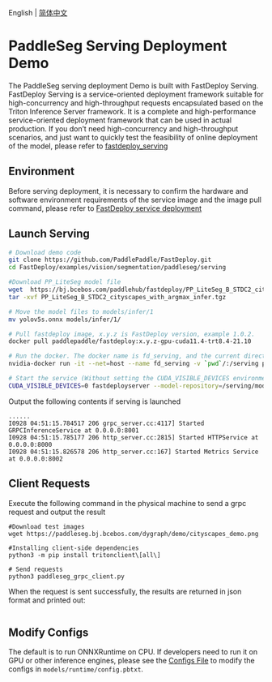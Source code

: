 English | [简体中文](README_CN.md)
# PaddleSeg Serving Deployment Demo

The PaddleSeg serving deployment Demo is built with FastDeploy Serving. FastDeploy Serving is a service-oriented deployment framework suitable for high-concurrency and high-throughput requests encapsulated based on the Triton Inference Server framework. It is a complete and high-performance service-oriented deployment framework that can be used in actual production. If you don’t need high-concurrency and high-throughput scenarios, and just want to quickly test the feasibility of online deployment of the model, please refer to [fastdeploy_serving](../simple_serving/)

## Environment

Before serving deployment, it is necessary to confirm the hardware and software environment requirements of the service image and the image pull command, please refer to [FastDeploy service deployment](https://github.com/PaddlePaddle/FastDeploy/blob/develop/serving/README.md)

## Launch Serving

```bash
# Download demo code
git clone https://github.com/PaddlePaddle/FastDeploy.git
cd FastDeploy/examples/vision/segmentation/paddleseg/serving

#Download PP_LiteSeg model file
wget  https://bj.bcebos.com/paddlehub/fastdeploy/PP_LiteSeg_B_STDC2_cityscapes_with_argmax_infer.tgz
tar -xvf PP_LiteSeg_B_STDC2_cityscapes_with_argmax_infer.tgz

# Move the model files to models/infer/1
mv yolov5s.onnx models/infer/1/

# Pull fastdeploy image, x.y.z is FastDeploy version, example 1.0.2.
docker pull paddlepaddle/fastdeploy:x.y.z-gpu-cuda11.4-trt8.4-21.10

# Run the docker. The docker name is fd_serving, and the current directory is mounted as the docker's /serving directory
nvidia-docker run -it --net=host --name fd_serving -v `pwd`/:/serving paddlepaddle/fastdeploy:x.y.z-gpu-cuda11.4-trt8.4-21.10  bash

# Start the service (Without setting the CUDA_VISIBLE_DEVICES environment variable, it will have scheduling privileges for all GPU cards)
CUDA_VISIBLE_DEVICES=0 fastdeployserver --model-repository=/serving/models --backend-config=python,shm-default-byte-size=10485760
```

Output the following contents if serving is launched

```
......
I0928 04:51:15.784517 206 grpc_server.cc:4117] Started GRPCInferenceService at 0.0.0.0:8001
I0928 04:51:15.785177 206 http_server.cc:2815] Started HTTPService at 0.0.0.0:8000
I0928 04:51:15.826578 206 http_server.cc:167] Started Metrics Service at 0.0.0.0:8002
```

## Client Requests

Execute the following command in the physical machine to send a grpc request and output the result

```
#Download test images
wget https://paddleseg.bj.bcebos.com/dygraph/demo/cityscapes_demo.png

#Installing client-side dependencies
python3 -m pip install tritonclient\[all\]

# Send requests
python3 paddleseg_grpc_client.py
```

When the request is sent successfully, the results are returned in json format and printed out:

```

```

## Modify Configs



The default is to run ONNXRuntime on CPU. If developers need to run it on GPU or other inference engines, please see the  [Configs File](../../../../../serving/docs/EN/model_configuration-en.md) to modify the configs in `models/runtime/config.pbtxt`.
